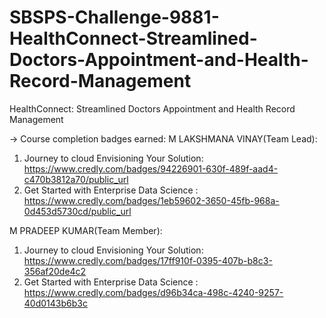 # SBSPS-Challenge-9881-HealthConnect-Streamlined-Doctors-Appointment-and-Health-Record-Management
HealthConnect: Streamlined Doctors Appointment and Health Record Management

-> Course completion badges earned:
M LAKSHMANA VINAY(Team Lead):
1) Journey to cloud Envisioning Your Solution: https://www.credly.com/badges/94226901-630f-489f-aad4-c470b3812a70/public_url
2) Get Started with Enterprise Data Science  : https://www.credly.com/badges/1eb59602-3650-45fb-968a-0d453d5730cd/public_url

M PRADEEP KUMAR(Team Member):
1) Journey to cloud Envisioning Your Solution: https://www.credly.com/badges/17ff910f-0395-407b-b8c3-356af20de4c2
2) Get Started with Enterprise Data Science  : https://www.credly.com/badges/d96b34ca-498c-4240-9257-40d0143b6b3c
